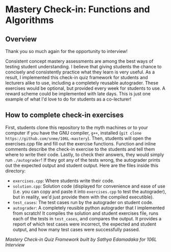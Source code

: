 # Mastery Check-in: Functions and Algorithms
## Overview
Thank you so much again for the opportunity to interview!  

Consistent concept mastery assessments are among the best ways of testing student understanding. I believe that giving students the chance to concisely and consistently practice what they learn is very useful. As a result, I implemented this check-in quiz framework for students and lecturers alike to use, including a completely reusable autograder. These exercises would be optional, but provided every week for students to use. A reward scheme could be implemented with late days. This is just one example of what I'd love to do for students as a co-lecturer! 

## How to complete check-in exercises
First, students clone this repository to the myth machines or to your computer if you have the GNU compiler, `g++`, installed (`git clone https://github.com/snme/106L-mastery`). Then, students will open the exercises.cpp file and fill out the exercise functions. Function and inline comments describe the check-in exercise to the students and tell them where to write their code. Lastly, to check their answers, they would simply run `./autograder`! If they got any of the tests wrong, the autograder prints out the expected output and student output. Here are the files inside this directory:
- `exercises.cpp`: Where students write their code.
- `solution.cpp`: Solution code (displayed for convenience and ease of use (i.e. you can copy and paste it into `exercises.cpp` to test the autograder), but in reality, we'd just provide them with the compiled executible).
- `test_cases`: The test cases run by the autograder on student code.
- `autograder`: A completely reusible python autograder that I implemented from scratch! It compiles the solution and student exercises file, runs each of the tests in `test_cases`, and compares the output. It provides a report of which test cases were incorrect, the expected and student output, and how many test cases were successfully passed.

*Mastery Check-in Quiz Framework built by Sathya Edamadaka for 106L Interview*
